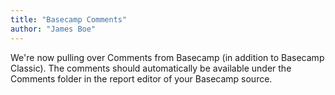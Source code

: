 ```yaml
---
title: "Basecamp Comments"
author: "James Boe"
---
```

We're now pulling over Comments from Basecamp (in addition to Basecamp Classic).<!--more--> The comments should automatically be available under the Comments folder in the report editor of your Basecamp source.